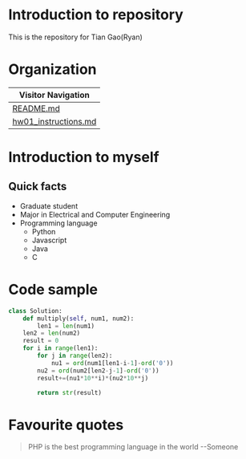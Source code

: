 # Introduction to repository
This is the repository for Tian Gao(Ryan)  
# Organization  
Visitor Navigation|  
------------|  
[README.md](https://github.com/STAT545-UBC-students/hw01-RyanGao67/blob/master/README.md)|  
[hw01_instructions.md](https://github.com/STAT545-UBC-students/hw01-RyanGao67/blob/master/hw01_instructions.md)| 
# Introduction to myself
## Quick facts
* Graduate student  
* Major in Electrical and Computer Engineering  
* Programming language  
  * Python 
  * Javascript
  * Java
  * C
# Code sample
```Python
class Solution:
    def multiply(self, num1, num2):
        len1 = len(num1)
	len2 = len(num2)
	result = 0
	for i in range(len1):
	    for j in range(len2):
	        nu1 = ord(num1[len1-i-1]-ord('0'))
		nu2 = ord(num2[len2-j-1]-ord('0'))
		result+=(nu1*10**i)*(nu2*10**j)

        return str(result)
```
# Favourite quotes
> PHP is the best programming language in the world
> --Someone

